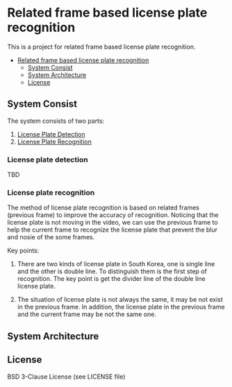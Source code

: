 # Related frame based license plate recognition

This is a project for related frame based license plate recognition.

- [Related frame based license plate recognition](#related-frame-based-license-plate-recognition)
    - [System Consist](#system-consist)
    - [System Architecture](#system-architecture)
    - [License](#license)

## System Consist

The system consists of two parts:

1. [License Plate Detection](#license-plate-detection)
2. [License Plate Recognition](#license-plate-recognition)

### License plate detection

TBD

### License plate recognition

The method of license plate recognition is based on related frames (previous frame) to improve the accuracy of recognition. Noticing that the license plate is not moving in the video, we can use the previous frame to help the current frame to recognize the license plate that prevent the blur and nosie of the some frames.

Key points:

1. There are two kinds of license plate in South Korea, one is single line and the other is double line. To distinguish them is the first step of recognition. The key point is get the divider line of the double line license plate.

2. The situation of license plate is not always the same, it may be not exist in the previous frame. In addition, the license plate in the previous frame and the current frame may be not the same one.

## System Architecture

## License

BSD 3-Clause License (see LICENSE file)

